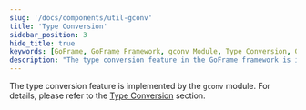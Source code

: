 ```yaml
---
slug: '/docs/components/util-gconv'
title: 'Type Conversion'
sidebar_position: 3
hide_title: true
keywords: [GoFrame, GoFrame Framework, gconv Module, Type Conversion, GoFrame Type Conversion, gconv Type Conversion, GoFrame gconv, GoFrame Documentation, GoFrame Components, Core Features]
description: "The type conversion feature in the GoFrame framework is implemented by the gconv module. By referring to specific sections, users can gain an in-depth understanding of how to perform type conversion in GoFrame to enhance development efficiency and code reliability."
---
```


The type conversion feature is implemented by the `gconv` module. For details, please refer to the [Type Conversion](../../核心组件/类型转换/类型转换.md) section.